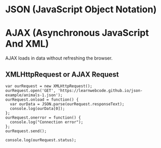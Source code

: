 # JSON (JavaScript Object Notation)

# AJAX (Asynchronous JavaScript And XML)
AJAX loads in data without refreshing the browser.

## XMLHttpRequest or AJAX Request

```
var ourRequest = new XMLHttpRequest();
ourRequest.open('GET', 'https://learnwebcode.github.io/json-example/animals-1.json');
ourRequest.onload = function() {
  var ourData = JSON.parse(ourRequest.responseText);
  console.log(ourData[0]);
};
ourRequest.onerror = function() {
  console.log("Connection error");
};
ourRequest.send();

console.log(ourRequest.status);
```
